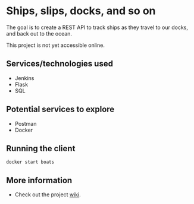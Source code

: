 # Ships, slips, docks, and so on
The goal is to create a REST API to track ships as they travel to our docks, and back out to the ocean.

This project is not yet accessible online.

## Services/technologies used
- Jenkins
- Flask
- SQL

## Potential services to explore
- Postman
- Docker

## Running the client
`docker start boats`

## More information
- Check out the project [wiki](https://github.com/PadraigGillen/ships_and_slips/wiki).
